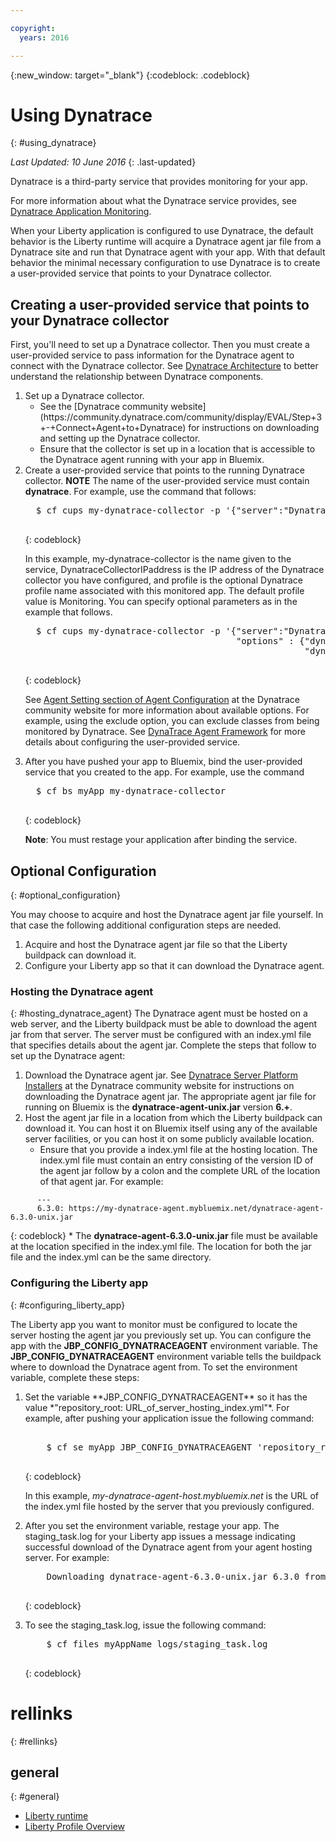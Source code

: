 ```yaml
---

copyright:
  years: 2016

---
```


{:new_window: target="_blank"}
{:codeblock: .codeblock}

# Using Dynatrace
{: #using_dynatrace}

*Last Updated: 10 June 2016*
{: .last-updated}

Dynatrace is a third-party service that provides monitoring for your app.

For more information about what the Dynatrace service provides, see [Dynatrace Application Monitoring](http://www.dynatrace.com/en/products/application-monitoring.html).

When your Liberty application is configured to use Dynatrace, the default behavior is the
Liberty runtime will acquire a Dynatrace agent jar file from a Dynatrace site and run
that Dynatrace agent with your app.  With that default behavior the minimal necessary
configuration to use Dynatrace is to create a user-provided service that points to
your Dynatrace collector.

## Creating a user-provided service that points to your Dynatrace collector

First, you'll need to set up a Dynatrace collector.  Then you must create a user-provided
service to pass information for the Dynatrace agent to connect with the Dynatrace collector. See [Dynatrace Architecture](https://community.dynatrace.com/community/display/DOCDT63/Architecture) to better understand the relationship between Dynatrace components.

<ol>
<li>Set up a Dynatrace collector.
  <ul>
  <li>See the [Dynatrace community website](https://community.dynatrace.com/community/display/EVAL/Step+3+-+Connect+Agent+to+Dynatrace) for instructions on downloading and setting up the Dynatrace collector.
  </li>
  <li>Ensure that the collector is set up in a location that is accessible to the Dynatrace agent running with your app in Bluemix.
  </li>
  </ul>
</li>
<li>Create a user-provided service that points to the running Dynatrace collector. <b>NOTE</b> The name of the user-provided service must contain <b>dynatrace</b>.  For example, use the command that follows:

  <pre>
  $ cf cups my-dynatrace-collector -p '{"server":"DynatraceCollectorIPaddress","profile":"Monitoring"}'
  </pre>
  {: codeblock}

In this example, my-dynatrace-collector is the name given to the service, DynatraceCollectorIPaddress is the IP address of the Dynatrace collector you have configured, and profile is the optional Dynatrace profile name associated with this monitored app. The default profile value is Monitoring. You can specify optional parameters as in the example that follows.

  <pre>
  $ cf cups my-dynatrace-collector -p '{"server":"DynatraceCollectorIPaddress","profile":"Monitoring",
                                        "options" : {"dynatrace-parameter-1": "value",
                                                     "dynatrace-parameter-2": "value"}}'
  </pre>
  {: codeblock}

See [Agent Setting section of Agent Configuration](https://community.dynatrace.com/community/display/DOCDT62/Agent+Configuration) at the Dynatrace community website for more information about available options. For example, using the exclude option, you can exclude classes from being monitored by Dynatrace. See [DynaTrace Agent Framework](https://github.com/cloudfoundry/ibm-websphere-liberty-buildpack/blob/master/docs/framework-dynatrace-agent.md) for more details about configuring the user-provided service.
</li>
<li>After you have pushed your app to Bluemix, bind the user-provided service that you created to the app. For example, use the command

  <pre>
  $ cf bs myApp my-dynatrace-collector
  </pre>  
  {: codeblock}

**Note**: You must restage your application after binding the service.
</li>
</ol>

## Optional Configuration
{: #optional_configuration}

You may choose to acquire and host the Dynatrace agent jar file yourself.  In that case the following
additional configuration steps are needed.
1. Acquire and host the Dynatrace agent jar file so that the Liberty buildpack can download it.
2. Configure your Liberty app so that it can download the Dynatrace agent.

### Hosting the Dynatrace agent
{: #hosting_dynatrace_agent}
The Dynatrace agent must be hosted on a web server, and the Liberty buildpack must be able to download the agent jar from that server. The server must be configured with an index.yml file that specifies details about the agent jar. Complete the steps that follow to set up the Dynatrace agent:
  1. Download the Dynatrace agent jar. See [Dynatrace Server Platform Installers](https://community.dynatrace.com/community/display/EVAL/Step+1+-+Download+and+install+Dynatrace) at the Dynatrace community website for instructions on downloading the Dynatrace agent jar. The appropriate agent jar file for running on Bluemix is the **dynatrace-agent-unix.jar** version **6.+**.
  2. Host the agent jar file in a location from which the Liberty buildpack can download it. You can host it on Bluemix itself using any of the available server facilities, or you can host it on some publicly available location.
     * Ensure that you provide a index.yml file at the hosting location. The index.yml file must contain an entry consisting of the version ID of the agent jar follow by a colon and the complete URL of the location of that agent jar. For example:
```
      ---
      6.3.0: https://my-dynatrace-agent.mybluemix.net/dynatrace-agent-6.3.0-unix.jar
```  
{: codeblock}
     * The **dynatrace-agent-6.3.0-unix.jar** file must be available at the location specified in the index.yml file. The location for both the jar file and the index.yml can be the same directory.

### Configuring the Liberty app
{: #configuring_liberty_app}

The Liberty app you want to monitor must be configured to locate the server hosting the agent jar you previously set up. You can configure the app with the **JBP_CONFIG_DYNATRACEAGENT** environment variable. The **JBP_CONFIG_DYNATRACEAGENT** environment variable tells the buildpack where to download the Dynatrace agent from. To set the environment variable, complete these steps:
<ol>
   <li> Set the variable **JBP_CONFIG_DYNATRACEAGENT** so it has the value
   *"repository_root: URL_of_server_hosting_index.yml"*. For example, after pushing your application issue the following command:
  
  <pre>   
    $ cf se myApp JBP_CONFIG_DYNATRACEAGENT 'repository_root: https://my-dynatrace-agent-host.mybluemix.net'
  </pre>
  {: codeblock}

  In this example, *my-dynatrace-agent-host.mybluemix.net* is the URL of the index.yml file hosted by the server that you previously configured.
  </li>
  <li> After you set the environment variable, restage your app. The staging_task.log for your Liberty app issues a message indicating successful download of the Dynatrace agent from your agent hosting server. For example:

  <pre>
    Downloading dynatrace-agent-6.3.0-unix.jar 6.3.0 from https://my-dynatrace-agent-host.mybluemix.net/dynatrace-agent-6.3.0-unix.jar (17.8s)
  </pre>
  {: codeblock}

</li>
<li>To see the staging_task.log, issue the following command:

  <pre>
    $ cf files myAppName logs/staging_task.log
  </pre>  
  {: codeblock}

</li>
</ol>

# rellinks
{: #rellinks}
## general
{: #general}
* [Liberty runtime](index.html)
* [Liberty Profile Overview](http://www-01.ibm.com/support/knowledgecenter/SSAW57_8.5.5/com.ibm.websphere.wlp.nd.doc/ae/cwlp_about.html)
